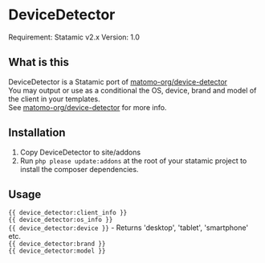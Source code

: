 # DeviceDetector
Requirement: Statamic v2.x Version: 1.0


## What is this
DeviceDetector is a Statamic port of [matomo-org/device-detector](https://github.com/matomo-org/device-detector)  
You may output or use as a conditional the OS, device, brand and model of the client in your templates.  
See [matomo-org/device-detector](https://github.com/matomo-org/device-detector) for more info.

## Installation
1.  Copy DeviceDetector to site/addons
2.  Run `php please update:addons` at the root of your statamic project to install the composer dependencies.

## Usage
`{{ device_detector:client_info }}`  
`{{ device_detector:os_info }}`  
`{{ device_detector:device }}` - Returns 'desktop', 'tablet', 'smartphone' etc.  
`{{ device_detector:brand }}`  
`{{ device_detector:model }}`
